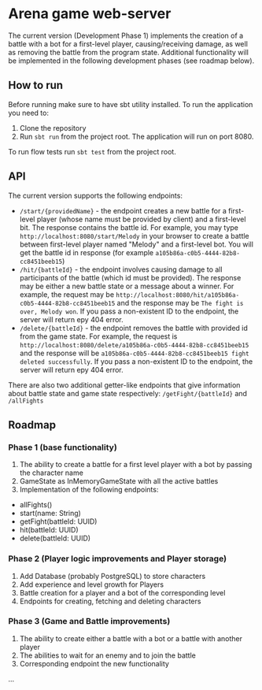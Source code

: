 # Arena game web-server 

The current version (Development Phase 1) implements the creation of a battle with a bot for a first-level player, causing/receiving damage, as well as removing the battle from the program state. Additional functionality will be implemented in the following development phases (see roadmap below).

## How to run

Before running make sure to have sbt utility installed.
To run the application you need to:
1. Clone the repository
2. Run `sbt run` from the project root. The application will run on port 8080.

To run flow tests run `sbt test` from the project root.

## API

The current version supports the following endpoints:
 - `/start/{providedName}` - the endpoint creates a new battle for a first-level player (whose name must be provided by client) and a first-level bit. The response contains the battle id. For example, you may type `http://localhost:8080/start/Melody` in your browser to create a battle between first-level player named "Melody" and a first-level bot. You will get the battle id in response (for example `a105b86a-c0b5-4444-82b8-cc8451beeb15`)
 - `/hit/{battleId}` - the endpoint involves causing damage to all participants of the battle (which id must be provided). The response may be either a new battle state or a message about a winner. For example, the request may be `http://localhost:8080/hit/a105b86a-c0b5-4444-82b8-cc8451beeb15` and the response may be `The fight is over, Melody won`. 
 If you pass a non-existent ID to the endpoint, the server will return еру 404 error.
 - `/delete/{battleId}` - the endpoint removes the battle with provided id from the game state. For example, the request is `http://localhost:8080/delete/a105b86a-c0b5-4444-82b8-cc8451beeb15` and the response will be `a105b86a-c0b5-4444-82b8-cc8451beeb15 fight deleted successfully`. If you pass a non-existent ID to the endpoint, the server will return еру 404 error.
 
 There are also two additional getter-like endpoints that give information about battle state and game state respectively: `/getFight/{battleId}` and `/allFights` 

## Roadmap

### Phase 1 (base functionality)
1. The ability to create a battle for a first level player with a bot by passing the character name
2. GameState as InMemoryGameState with all the active battles
3. Implementation of the following endpoints:
  - allFights()
  - start(name: String)
  - getFight(battleId: UUID)
  - hit(battleId: UUID)
  - delete(battleId: UUID)

### Phase 2 (Player logic improvements and Player storage)
1. Add Database (probably PostgreSQL) to store characters
2. Add experience and level growth for Players
3. Battle creation for a player and a bot of the corresponding level
4. Endpoints for creating, fetching and deleting characters

### Phase 3 (Game and Battle improvements)
1. The ability to create either a battle with a bot or a battle with another player
2. The abilities to wait for an enemy and to join the battle
3. Corresponding endpoint the new functionality

...

